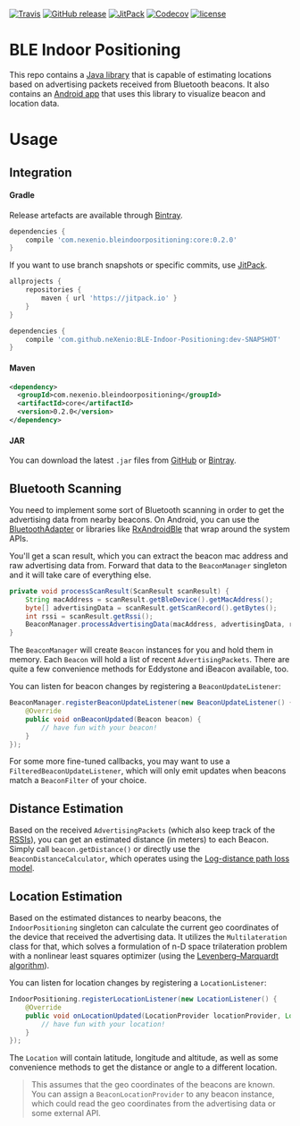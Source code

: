 [![Travis](https://img.shields.io/travis/neXenio/BLE-Indoor-Positioning/master.svg)](https://travis-ci.org/neXenio/BLE-Indoor-Positioning/builds) [![GitHub release](https://img.shields.io/github/release/neXenio/BLE-Indoor-Positioning.svg)](https://github.com/neXenio/BLE-Indoor-Positioning/releases) [![JitPack](https://img.shields.io/jitpack/v/neXenio/BLE-Indoor-Positioning.svg)](https://jitpack.io/#neXenio/BLE-Indoor-Positioning/) [![Codecov](https://img.shields.io/codecov/c/github/nexenio/BLE-Indoor-Positioning.svg)](https://codecov.io/gh/neXenio/BLE-Indoor-Positioning) [![license](https://img.shields.io/github/license/neXenio/BLE-Indoor-Positioning.svg)](https://github.com/neXenio/BLE-Indoor-Positioning/blob/master/LICENSE)

# BLE Indoor Positioning

This repo contains a [Java library][package_core] that is capable of estimating locations based on advertising packets received from Bluetooth beacons. It also contains an [Android app][package_app] that uses this library to visualize beacon and location data.

# Usage

## Integration

#### Gradle

Release artefacts are available through [Bintray][bintray]. 

```groovy
dependencies {
    compile 'com.nexenio.bleindoorpositioning:core:0.2.0'
}
```

If you want to use branch snapshots or specific commits, use [JitPack][jitpack].

```groovy
allprojects {
    repositories {
        maven { url 'https://jitpack.io' }
    }
}

dependencies {
    compile 'com.github.neXenio:BLE-Indoor-Positioning:dev-SNAPSHOT'
}
```

#### Maven
```xml
<dependency>
  <groupId>com.nexenio.bleindoorpositioning</groupId>
  <artifactId>core</artifactId>
  <version>0.2.0</version>
</dependency>
```

#### JAR
You can download the latest `.jar` files from [GitHub][releases] or [Bintray][bintray].

## Bluetooth Scanning

You need to implement some sort of Bluetooth scanning in order to get the advertising data from nearby beacons. On Android, you can use the [BluetoothAdapter][androidbluetoothle] or libraries like [RxAndroidBle][rxandroidble] that wrap around the system APIs.

You'll get a scan result, which you can extract the beacon mac address and raw advertising data from. Forward that data to the `BeaconManager` singleton and it will take care of everything else.

```Java
private void processScanResult(ScanResult scanResult) {
    String macAddress = scanResult.getBleDevice().getMacAddress();
    byte[] advertisingData = scanResult.getScanRecord().getBytes();
    int rssi = scanResult.getRssi();
    BeaconManager.processAdvertisingData(macAddress, advertisingData, rssi);
}
```

The `BeaconManager` will create `Beacon` instances for you and hold them in memory. Each `Beacon` will hold a list of recent `AdvertisingPackets`. There are quite a few convenience methods for Eddystone and iBeacon available, too.

You can listen for beacon changes by registering a `BeaconUpdateListener`:

```Java
BeaconManager.registerBeaconUpdateListener(new BeaconUpdateListener() {
    @Override
    public void onBeaconUpdated(Beacon beacon) {
        // have fun with your beacon!
    }
});
```

For some more fine-tuned callbacks, you may want to use a `FilteredBeaconUpdateListener`, which will only emit updates when beacons match a `BeaconFilter` of your choice.

## Distance Estimation

Based on the received `AdvertisingPackets` (which also keep track of the [RSSIs][rssi]), you can get an estimated distance (in meters) to each Beacon. Simply call `beacon.getDistance()` or directly use the `BeaconDistanceCalculator`, which operates using the [Log-distance path loss model][log_distance_path_loss_model].

## Location Estimation

Based on the estimated distances to nearby beacons, the `IndoorPositioning` singleton can calculate the current geo coordinates of the device that received the advertising data. It utilizes the `Multilateration` class for that, which solves  a formulation of n-D space trilateration problem with a nonlinear least squares optimizer (using the [Levenberg–Marquardt algorithm][levenberg_marquardt_algorithm]).

You can listen for location changes by registering a `LocationListener`:

```Java
IndoorPositioning.registerLocationListener(new LocationListener() {
    @Override
    public void onLocationUpdated(LocationProvider locationProvider, Location location) {
        // have fun with your location!
    }
});
```

The `Location` will contain latitude, longitude and altitude, as well as some convenience methods to get the distance or angle to a different location.

> This assumes that the geo coordinates of the beacons are known. You can assign a `BeaconLocationProvider` to any beacon instance, which could read the geo coordinates from the advertising data or some external API.

[releases]: https://github.com/neXenio/BLE-Indoor-Positioning/releases
[jitpack]: https://jitpack.io/#neXenio/BLE-Indoor-Positioning/
[bintray]: https://bintray.com/nexenio/BLE-Indoor-Positioning
[package_core]: https://github.com/neXenio/BLE-Indoor-Positioning/tree/master/BLE%20Indoor%20Positioning/src/main/java/com/nexenio/bleindoorpositioning
[package_app]: https://github.com/neXenio/BLE-Indoor-Positioning/tree/master/app/src/main/java/com/nexenio/bleindoorpositioningdemo
[rxandroidble]: https://github.com/Polidea/RxAndroidBle
[androidbluetoothle]: https://developer.android.com/guide/topics/connectivity/bluetooth-le.html
[rssi]: https://en.wikipedia.org/wiki/Received_signal_strength_indication
[log_distance_path_loss_model]: https://en.wikipedia.org/wiki/Log-distance_path_loss_model
[levenberg_marquardt_algorithm]: https://en.wikipedia.org/wiki/Levenberg%E2%80%93Marquardt_algorithm